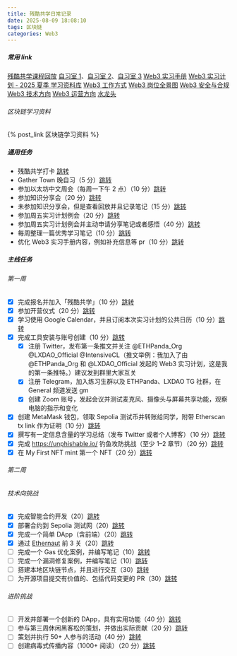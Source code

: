 ```yaml
---
title: 残酷共学日常记录
date: 2025-08-09 18:08:10
tags: 区块链
categories: Web3
---
```


##### 常用 link

[残酷共学课程回放](https://www.youtube.com/@ethpanda)
[自习室 1](https://app.gather.town/app/rdVZGSe5QCKhvwzv/Web3InternshipProgram)、[自习室 2](https://app.gather.town/app/fA4NvSTebBYflpNI/Web3InternshipProgram2)、[自习室 3](https://app.gather.town/app/fA4NvSTebBYflpNI/Web3InternshipProgram3)
[Web3 实习手册](https://web3intern.xyz/zh/)<!-- more -->
[Web3 实习计划 - 2025 夏季 学习资料库](https://ethpanda.notion.site/2025-summer-web3-internship-program)
[Web3 工作方式](https://web3intern.xyz/zh/remote-work-guide/)
[Web3 岗位全景图](https://web3intern.xyz/zh/position-introduction/)
[Web3 安全与合规](https://web3intern.xyz/zh/security/)
[Web3 技术方向](https://web3intern.xyz/zh/smart-contract-development/)
[Web3 运营方向](https://web3intern.xyz/zh/community-intern/)
[水龙头](https://faucets.pk910.de/)

###### 区块链学习资料

{% post_link 区块链学习资料 %}

##### 通用任务

- 残酷共学打卡 [跳转](https://intensivecolearn.ing/programs/Web3_Internship_Program)
- Gather Town 晚自习（5 分）[跳转](https://tally.so/r/nGAXjQ?github=Lukeeeeeeeeee&task=%E9%80%9A%E7%94%A8%E4%BB%BB%E5%8A%A1%EF%BC%9AGather%20Town%20%E6%99%9A%E8%87%AA%E4%B9%A0%EF%BC%885%20%E5%88%86%EF%BC%89&point=5)
- 参加以太坊中文周会（每周一下午 2 点）（10 分）[跳转](https://tally.so/r/nGAXjQ?github=Lukeeeeeeeeee&task=%E9%80%9A%E7%94%A8%E4%BB%BB%E5%8A%A1%EF%BC%9A%E5%8F%82%E5%8A%A0%E4%BB%A5%E5%A4%AA%E5%9D%8A%E4%B8%AD%E6%96%87%E5%91%A8%E4%BC%9A%EF%BC%8810%20%E5%88%86%EF%BC%89&point=10)
- 参加知识分享会（20 分）[跳转](https://tally.so/r/nGAXjQ?github=Lukeeeeeeeeee&task=%E9%80%9A%E7%94%A8%E4%BB%BB%E5%8A%A1%EF%BC%9A%E5%8F%82%E5%8A%A0%E7%9F%A5%E8%AF%86%E5%88%86%E4%BA%AB%E4%BC%9A%EF%BC%8820%20%E5%88%86%EF%BC%89&point=20)
- 未参加知识分享会，但是查看回放并且记录笔记（15 分）[跳转](https://tally.so/r/nGAXjQ?github=Lukeeeeeeeeee&task=%E9%80%9A%E7%94%A8%E4%BB%BB%E5%8A%A1%EF%BC%9A%E6%9C%AA%E5%8F%82%E5%8A%A0%E7%9F%A5%E8%AF%86%E5%88%86%E4%BA%AB%E4%BC%9A%EF%BC%8C%E4%BD%86%E6%98%AF%E6%9F%A5%E7%9C%8B%E5%9B%9E%E6%94%BE%E5%B9%B6%E4%B8%94%E8%AE%B0%E5%BD%95%E7%AC%94%E8%AE%B0%EF%BC%8815%20%E5%88%86%EF%BC%89&point=15)
- 参加周五实习计划例会（20 分）[跳转](https://tally.so/r/nGAXjQ?github=Lukeeeeeeeeee&task=%E9%80%9A%E7%94%A8%E4%BB%BB%E5%8A%A1%EF%BC%9A%E5%8F%82%E5%8A%A0%E5%91%A8%E4%BA%94%E5%AE%9E%E4%B9%A0%E8%AE%A1%E5%88%92%E4%BE%8B%E4%BC%9A%EF%BC%8820%20%E5%88%86%EF%BC%89&point=20)
- 参加周五实习计划例会并主动申请分享笔记或者感悟（40 分）[跳转](https://tally.so/r/nGAXjQ?github=Lukeeeeeeeeee&task=%E9%80%9A%E7%94%A8%E4%BB%BB%E5%8A%A1%EF%BC%9A%E5%8F%82%E5%8A%A0%E5%91%A8%E4%BA%94%E5%AE%9E%E4%B9%A0%E8%AE%A1%E5%88%92%E4%BE%8B%E4%BC%9A%E5%B9%B6%E4%B8%BB%E5%8A%A8%E7%94%B3%E8%AF%B7%E5%88%86%E4%BA%AB%E7%AC%94%E8%AE%B0%E6%88%96%E8%80%85%E6%84%9F%E6%82%9F%EF%BC%8840%20%E5%88%86%EF%BC%89&point=40)
- 每周整理一篇优秀学习笔记（10 分）[跳转](https://tally.so/r/nGAXjQ?github=Lukeeeeeeeeee&task=%E9%80%9A%E7%94%A8%E4%BB%BB%E5%8A%A1%EF%BC%9A%E6%95%B4%E7%90%86%E4%B8%80%E7%AF%87%E4%BC%98%E7%A7%80%E5%AD%A6%E4%B9%A0%E7%AC%94%E8%AE%B0%EF%BC%8810%20%E5%88%86%EF%BC%89&point=10)
- 优化 Web3 实习手册内容，例如补充信息等 pr（10 分）[跳转](https://tally.so/r/nGAXjQ?github=Lukeeeeeeeeee&task=%E9%80%9A%E7%94%A8%E4%BB%BB%E5%8A%A1%EF%BC%9A%E4%BC%98%E5%8C%96%20Web3%20%E5%AE%9E%E4%B9%A0%E6%89%8B%E5%86%8C%E5%86%85%E5%AE%B9%EF%BC%8810%20%E5%88%86%EF%BC%89&point=10)

##### 主线任务

###### 第一周

- [x] 完成报名并加入「残酷共学」（10 分）[跳转](https://tally.so/r/nGAXjQ?github=Lukeeeeeeeeee&task=%E7%AC%AC%200%20%E5%91%A8%EF%BC%9A%E5%AE%8C%E6%88%90%E6%8A%A5%E5%90%8D%E5%B9%B6%E5%8A%A0%E5%85%A5%E3%80%8C%E6%AE%8B%E9%85%B7%E5%85%B1%E5%AD%A6%E3%80%8D%EF%BC%8810%20%E5%88%86%EF%BC%89&point=10)
- [x] 参加开营仪式（20 分）[跳转](https://tally.so/r/nGAXjQ?github=Lukeeeeeeeeee&task=%E7%AC%AC%200%20%E5%91%A8%EF%BC%9A%E5%BC%80%E8%90%A5%E4%BB%AA%E5%BC%8F%EF%BC%8820%20%E5%88%86%EF%BC%89&point=20)
- [x] 学习使用 Google Calendar，并且订阅本次实习计划的公共日历（10 分）[跳转](https://tally.so/r/nGAXjQ?github=Lukeeeeeeeeee&task=%E7%AC%AC%200%20%E5%91%A8%EF%BC%9A%E5%AD%A6%E4%B9%A0%E4%BD%BF%E7%94%A8%20Google%20Calendar%EF%BC%8C%E5%B9%B6%E4%B8%94%E8%AE%A2%E9%98%85%E6%9C%AC%E6%AC%A1%E5%AE%9E%E4%B9%A0%E8%AE%A1%E5%88%92%E7%9A%84%E5%85%AC%E5%85%B1%E6%97%A5%E5%8E%86%EF%BC%8810%20%E5%88%86%EF%BC%89&point=10)
- [x] 完成工具安装与账号创建（10 分）[跳转](https://tally.so/r/nGAXjQ?github=Lukeeeeeeeeee&task=%E7%AC%AC%201%20%E5%91%A8%EF%BC%9A%E5%AE%8C%E6%88%90%E5%B7%A5%E5%85%B7%E5%AE%89%E8%A3%85%E4%B8%8E%E8%B4%A6%E5%8F%B7%E5%88%9B%E5%BB%BA%EF%BC%88%E5%90%AB%E8%87%B3%E5%B0%91%E4%B8%89%E9%A1%B9%E5%AD%90%E4%BB%BB%E5%8A%A1%EF%BC%89%EF%BC%8810%20%E5%88%86%EF%BC%89&point=10)
  - [x] 注册 Twitter，发布第一条推文并关注 @ETHPanda_Org @LXDAO_Official @IntensiveCL（推文举例：我加入了由@ETHPanda_Org 和 @LXDAO_Official 发起的 Web3 实习计划，这是我的第一条推特。）建议发到群里大家互关
  - [x] 注册 Telegram，加入练习生群以及 ETHPanda、LXDAO TG 社群，在 General 频道发送 gm
  - [x] 创建 Zoom 账号，发起会议并测试麦克风、摄像头与屏幕共享功能，观察电脑的指示和变化
- [x] 创建 MetaMask 钱包，领取 Sepolia 测试币并转账给同学，附带 Etherscan tx link 作为证明（10 分）[跳转](https://tally.so/r/nGAXjQ?github=Lukeeeeeeeeee&task=%E7%AC%AC%201%20%E5%91%A8%EF%BC%9A%E5%88%9B%E5%BB%BA%20MetaMask%20%E9%92%B1%E5%8C%85%EF%BC%8C%E9%A2%86%E5%8F%96%20Sepolia%20%E6%B5%8B%E8%AF%95%E5%B8%81%E5%B9%B6%E8%BD%AC%E8%B4%A6%E7%BB%99%E5%90%8C%E5%AD%A6%EF%BC%8810%20%E5%88%86%EF%BC%89&point=10)
- [x] 撰写有一定信息含量的学习总结（发布 Twitter 或者个人博客）（10 分）[跳转](https://tally.so/r/nGAXjQ?github=Lukeeeeeeeeee&task=%E7%AC%AC%201%20%E5%91%A8%EF%BC%9A%E6%92%B0%E5%86%99%E6%9C%89%E4%B8%80%E5%AE%9A%E4%BF%A1%E6%81%AF%E5%90%AB%E9%87%8F%E7%9A%84%E5%AD%A6%E4%B9%A0%E6%80%BB%E7%BB%93%EF%BC%88%E5%8F%91%E5%B8%83%20Twitter%20%E6%88%96%E8%80%85%E4%B8%AA%E4%BA%BA%E5%8D%9A%E5%AE%A2%EF%BC%89%EF%BC%8810%20%E5%88%86%EF%BC%89&point=10)
- [x] 完成 https://unphishable.io/ 钓鱼攻防挑战（至少 1–2 章节）（20 分）[跳转](https://tally.so/r/nGAXjQ?github=Lukeeeeeeeeee&task=%E7%AC%AC%201%20%E5%91%A8%EF%BC%9A%E5%AE%8C%E6%88%90%E9%92%93%E9%B1%BC%E6%94%BB%E9%98%B2%E6%8C%91%E6%88%98%EF%BC%88%E8%87%B3%E5%B0%91%201%E2%80%932%20%E7%AB%A0%E8%8A%82%EF%BC%89%EF%BC%8820%20%E5%88%86%EF%BC%89&point=20)
- [x] 在 My First NFT mint 第一个 NFT（20 分）[跳转](https://tally.so/r/nGAXjQ?github=Lukeeeeeeeeee&task=%E7%AC%AC%201%20%E5%91%A8%EF%BC%9A%E5%9C%A8%20My%20First%20NFT%20mint%20%E7%AC%AC%E4%B8%80%E4%B8%AA%20NFT%EF%BC%8820%20%E5%88%86%EF%BC%89&point=20)

###### 第二周

###### 技术向挑战

- [x] 完成智能合约开发（20）[跳转](https://tally.so/r/nGAXjQ?github=Lukeeeeeeeeee&task=第%202%20周（技术向）：完成智能合约开发（20%20分）&point=20)
- [x] 部署合约到 Sepolia 测试网（20）[跳转](https://tally.so/r/nGAXjQ?github=Lukeeeeeeeeee&task=第%202%20周（技术向）：部署合约到%20Sepolia%20测试网（20%20分）&point=20)
- [x] 完成一个简单 DApp（含前端）（20）[跳转](https://tally.so/r/nGAXjQ?github=Lukeeeeeeeeee&task=第%202%20周（技术向）：完成一个简单%20DApp（含前端）（20%20分）&point=20)
- [x] 通过 [Ethernaut](https://ethernaut.openzeppelin.com/) 前 3 关（20）[跳转](https://tally.so/r/nGAXjQ?github=Lukeeeeeeeeee&task=第%202%20周（技术向）：通过%20Ethernaut%20前%203%20关（20%20分）&point=20)
- [ ] 完成一个 Gas 优化案例，并编写笔记（10）[跳转](https://tally.so/r/nGAXjQ?github=Lukeeeeeeeeee&task=第%202%20周（技术向）：完成一个%20Gas%20优化案例，并编写笔记（10%20分）&point=10)
- [ ] 完成一个漏洞修复案例，并编写笔记（10）[跳转](https://tally.so/r/nGAXjQ?github=Lukeeeeeeeeee&task=第%202%20周（技术向）：完成一个漏洞修复案例，并编写笔记（10%20分）&point=10)
- [ ] 搭建本地区块链节点，并且进行交互（30）[跳转](https://tally.so/r/nGAXjQ?github=Lukeeeeeeeeee&task=第%202%20周（技术向）：搭建本地区块链节点，并且进行交互（30%20分）&point=30)
- [ ] 为开源项目提交有价值的、包括代码变更的 PR（30）[跳转](https://tally.so/r/nGAXjQ?github=Lukeeeeeeeeee&task=第%202%20周（技术向）：为开源项目提交有价值的、包括代码变更的%20PR（30%20分）&point=30)

###### 进阶挑战

- [ ] 开发并部署一个创新的 DApp，具有实用功能（40 分）[跳转](https://tally.so/r/nGAXjQ?github=Lukeeeeeeeeee&task=%E7%AC%AC%202%20%E5%91%A8%EF%BC%9A%E5%BC%80%E5%8F%91%E5%B9%B6%E9%83%A8%E7%BD%B2%E4%B8%80%E4%B8%AA%E5%88%9B%E6%96%B0%E7%9A%84%20DApp%EF%BC%8C%E5%85%B7%E6%9C%89%E5%AE%9E%E7%94%A8%E5%8A%9F%E8%83%BD%EF%BC%8840%20%E5%88%86%EF%BC%89&point=40)
- [ ] 参与第三周休闲黑客松的策划，并做出实际贡献（20 分）[跳转](https://tally.so/r/nGAXjQ?github=Lukeeeeeeeeee&task=%E7%AC%AC%202%20%E5%91%A8%EF%BC%9A%E5%8F%82%E4%B8%8E%E7%AC%AC%E4%B8%89%E5%91%A8%E4%BC%91%E9%97%B2%E9%BB%91%E5%AE%A2%E6%9D%BE%E7%9A%84%E7%AD%96%E5%88%92%EF%BC%8C%E5%B9%B6%E5%81%9A%E5%87%BA%E5%AE%9E%E9%99%85%E8%B4%A1%E7%8C%AE%EF%BC%8820%20%E5%88%86%EF%BC%89&point=20)
- [ ] 策划并执行 50+ 人参与的活动（40 分）[跳转](https://tally.so/r/nGAXjQ?github=Lukeeeeeeeeee&task=%E7%AC%AC%202%20%E5%91%A8%EF%BC%9A%E7%AD%96%E5%88%92%E5%B9%B6%E6%89%A7%E8%A1%8C%2050+%20%E4%BA%BA%E5%8F%82%E4%B8%8E%E7%9A%84%E6%B4%BB%E5%8A%A8%EF%BC%8840%20%E5%88%86%EF%BC%89&point=40)
- [ ] 创建病毒式传播内容（1000+ 阅读）（20 分）[跳转](https://tally.so/r/nGAXjQ?github=Lukeeeeeeeeee&task=%E7%AC%AC%202%20%E5%91%A8%EF%BC%9A%E5%88%9B%E5%BB%BA%E7%97%85%E6%AF%92%E5%BC%8F%E4%BC%A0%E6%92%AD%E5%86%85%E5%AE%B9%EF%BC%881000+%20%E9%98%85%E8%AF%BB%EF%BC%89%EF%BC%8820%20%E5%88%86%EF%BC%89&point=20)
